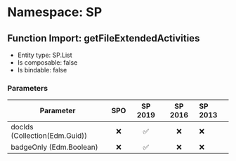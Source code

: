 # Namespace: SP

## Function Import: getFileExtendedActivities

- Entity type: SP.List
- Is composable: false
- Is bindable: false

### Parameters

Parameter | SPO | SP 2019 | SP 2016 | SP 2013
----------|:---:|:-------:|:-------:|:-------
docIds (Collection(Edm.Guid)) | ❌ | ✅ | ❌ | ❌
badgeOnly (Edm.Boolean) | ❌ | ✅ | ❌ | ❌

